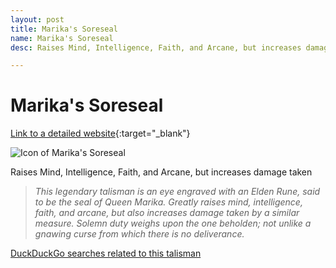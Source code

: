 ```yaml
---
layout: post
title: Marika's Soreseal
name: Marika's Soreseal
desc: Raises Mind, Intelligence, Faith, and Arcane, but increases damage taken

---
```

# Marika's Soreseal
[Link to a detailed website](https://eldenring.wiki.fextralife.com/Marika's+Soreseal){:target="_blank"}

![Icon of Marika's Soreseal](https://eldenring.wiki.fextralife.com/file/Elden-Ring/marikas_soreseal_talisman_elden_ring_wiki_guide_200px.png)

Raises Mind, Intelligence, Faith, and Arcane, but increases damage taken

>*This legendary talisman is an eye engraved with an Elden Rune, said to be the seal of Queen Marika.  Greatly raises mind, intelligence, faith, and arcane, but also increases damage taken by a similar measure. Solemn duty weighs upon the one beholden; not unlike a gnawing curse from which there is no deliverance.*

[DuckDuckGo searches related to this talisman]({{site.baseurl}}/searches/Marika'sSoreseal)


